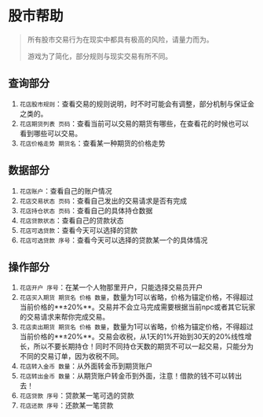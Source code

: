 # 股市帮助

> 所有股市交易行为在现实中都具有极高的风险，请量力而为。
>
> 游戏为了简化，部分规则与现实交易有所不同。

## 查询部分

1. `花店股市规则`：查看交易的规则说明，时不时可能会有调整，部分机制与保证金之类的。
2. `花店期货列表 页码`：查看当前可以交易的期货有哪些，在查看花的时候也可以看到哪些可以交易。
3. `花店价格走势 期货名`：查看某一种期货的价格走势



## 数据部分

1. `花店账户`：查看自己的账户情况
2. `花店交易状态 页码`：查看自己发出的交易请求是否有完成
3. `花店持仓状态 页码`：查看自己的具体持仓数据
4. `花店贷款状态`：查看自己的贷款状态
5. `花店可选贷款`：查看今天可以选择的贷款
6. `花店可选贷款 序号`：查看今天可以选择的贷款某一个的具体情况



## 操作部分

1. `花店开户 序号`：在某一个人物那里开户，只能选择交易员开户
2. `花店买入期货 期货名 价格 数量`，数量为1可以省略，价格为锚定价格，不得超过当前价格的**±20%**。交易并不会立马完成需要根据当前npc或者其它玩家的交易请求来帮你完成交易。
3. `花店卖出期货 期货名 价格 数量`，数量为1可以省略，价格为锚定价格，不得超过当前价格的**±20%**。交易会收税，从1天的1%开始到30天的20%线性增长，所以不要长期持仓！同时不同持仓天数的期货不可以一起交易，只能分为不同的交易订单，因为收税不同。
4. `花店转入金币 数量`：从外面转金币到期货账户
5. `花店转出金币 数量`：从期货账户转金币到外面，注意！借款的钱不可以转出去！
6. `花店贷款 序号`：贷款某一笔可选的贷款
7. `花店还款 序号`：还款某一笔贷款
